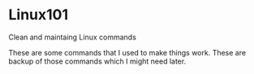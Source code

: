 # Linux101
Clean and maintaing Linux commands

These are some commands that I used to make things work. These are backup of those commands which I might need later.
